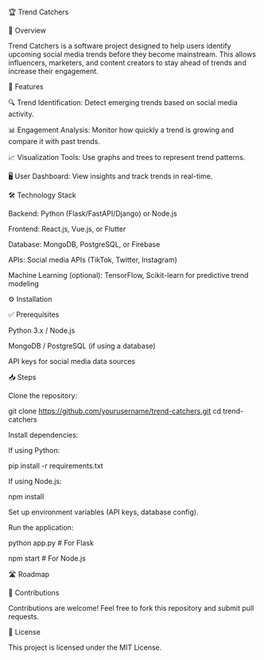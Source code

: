 🏆 Trend Catchers

📌 Overview

Trend Catchers is a software project designed to help users identify upcoming social media trends before they become mainstream. This allows influencers, marketers, and content creators to stay ahead of trends and increase their engagement.

🚀 Features

🔍 Trend Identification: Detect emerging trends based on social media activity.

📊 Engagement Analysis: Monitor how quickly a trend is growing and compare it with past trends.

📈 Visualization Tools: Use graphs and trees to represent trend patterns.

🖥 User Dashboard: View insights and track trends in real-time.

🛠 Technology Stack

Backend: Python (Flask/FastAPI/Django) or Node.js

Frontend: React.js, Vue.js, or Flutter

Database: MongoDB, PostgreSQL, or Firebase

APIs: Social media APIs (TikTok, Twitter, Instagram)

Machine Learning (optional): TensorFlow, Scikit-learn for predictive trend modeling

⚙️ Installation

✅ Prerequisites

Python 3.x / Node.js

MongoDB / PostgreSQL (if using a database)

API keys for social media data sources

📥 Steps

Clone the repository:

git clone https://github.com/yourusername/trend-catchers.git
cd trend-catchers

Install dependencies:

If using Python:

pip install -r requirements.txt

If using Node.js:

npm install

Set up environment variables (API keys, database config).

Run the application:

python app.py  # For Flask

npm start  # For Node.js

🛣 Roadmap



🤝 Contributions

Contributions are welcome! Feel free to fork this repository and submit pull requests.

📜 License

This project is licensed under the MIT License.

